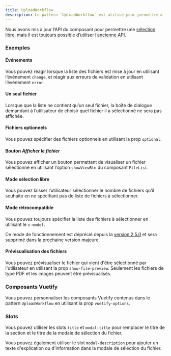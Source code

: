 ```yaml
---
title: UploadWorkflow
description: Le pattern `UploadWorkflow` est utilisé pour permettre à l’utilisateur de sélectionner une liste de fichiers.
---
```


<doc-tabs>

<doc-tab-item label="Utilisation">

<doc-alert type="info">

Nous avons mis à jour l’API du composant pour permettre une [sélection libre](#mode-sélection-libre), mais il est toujours possible d’utiliser [l’ancienne API](#mode-retrocompatible).

</doc-alert>

<doc-example file="upload-workflow/usage"></doc-example>

### Exemples

#### Événements

Vous pouvez réagir lorsque la liste des fichiers est mise à jour en utilisant l’événement `change`, et réagir aux erreurs de validation en utilisant l’événement `error`.

<doc-example file="upload-workflow/events"></doc-example>

#### Un seul fichier

Lorsque que la liste ne contient qu’un seul fichier, la boîte de dialogue demandant à l’utilisateur de choisir quel fichier il a sélectionné ne sera pas affichée.

<doc-example file="upload-workflow/single-file"></doc-example>

#### Fichiers optionnels

Vous pouvez spécifier des fichiers optionnels en utilisant la prop `optional`.

<doc-example file="upload-workflow/optional"></doc-example>

#### Bouton _Afficher le fichier_

Vous pouvez afficher un bouton permettant de visualiser un fichier sélectionné en utilisant l’option `showViewBtn` du composant `FileList`.

<doc-example file="upload-workflow/view-file"></doc-example>

#### Mode sélection libre

Vous pouvez laisser l’utilisateur sélectionner le nombre de fichiers qu’il souhaite en ne spécifiant pas de liste de fichiers à sélectionner.

<doc-example file="upload-workflow/unrestricted"></doc-example>

#### Mode rétrocompatible

Vous pouvez toujours spécifier la liste des fichiers à sélectionner en utilisant le `v-model`.

<doc-alert type="warning">

Ce mode de fonctionnement est déprécié depuis la [version 2.5.0](https://github.com/assurance-maladie-digital/design-system/releases/tag/v2.5.0) et sera supprimé dans la prochaine version majeure.

</doc-alert>

<doc-example file="upload-workflow/backward-compatible"></doc-example>

#### Prévisualisation des fichiers

Vous pouvez prévisualiser le fichier qui vient d'être sélectionné par l'utilisateur en utilisant la prop `show-file-preview`. Seulement les fichiers de type PDF et les images peuvent être prévisualisés.

<doc-example file="upload-workflow/file-preview"></doc-example>
</doc-tab-item>

<doc-tab-item label="API">
<doc-api name="upload-workflow"></doc-api>
</doc-tab-item>

<doc-tab-item label="Personnalisation">

### Composants Vuetify

Vous pouvez personnaliser les composants Vuetify contenus dans le pattern `UploadWorkflow` en utilisant la prop `vuetify-options`.

<doc-example file="upload-workflow/options"></doc-example>

### Slots

Vous pouvez utiliser les slots `title` et `modal-title` pour remplacer le titre de la section et le titre de la modale de sélection du fichier.

Vous pouvez également utiliser le slot `modal-description` pour ajouter un texte d'explication ou d'information dans la modale de sélection du fichier.

<doc-example file="upload-workflow/slots"></doc-example>

</doc-tab-item>

</doc-tabs>
